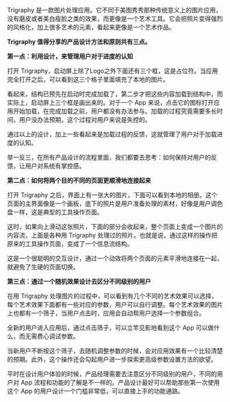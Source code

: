 Trigraphy 是一款图片处理应用。它不同于美图秀秀那种传统意义上的图片应用，没有磨皮或者美白瘦脸之类的效果，而更像是一个艺术工具。它会把照片变得强烈的风格化，加上很多艺术的元素，看起来更像是一个艺术作品。

**Trigraphy 值得分享的产品设计方法和原则共有三点。**

**第一点：利用设计，来管理用户对于进度的认知**

打开 Trigraphy，启动屏上除了Logo之外下面还有三个框，这是占位符。当应用完全打开之后，可以看到这三个格子里面填充了本地的图片。

看起来，结构已预先在启动时完成加载了，第二步才把这些内容加载到结构中，而实际上，启动屏上三个框是画出来的。对于一个 App 来说，点击它的图标打开应用开始加载，在完成加载之前，用户都没有办法参与。加载的过程究竟需要多长时间，用户没办法预期，这个过程对用户来说是失控的。

通过以上的设计，加上一些看起来是加载过程的反馈，这就管理了用户对于加载进度的认知。

举一反三，在所有产品设计的流程里面，我们都要去思考：如何保持对用户的反馈，让用户对系统有掌控感。

**第二点：如何将两个目的不同的页面更顺滑地连接起来**

打开 Trigraphy 之后，界面上有一张大的图片，下面可以看到本地的相册。这个页面的主界面像是一个画板，底下的照片是用户准备处理的素材，好像是用户调色盘一样，这是典型的工具操作页面。

这时，如果向上滑动这张照片，下面的部分会收起来，整个页面上变成一个图片的内容流，上面是各种用 Trigraphy 处理过的照片。也就是说，通过这样的操作把原来的工具操作页面，变成了一个信息流结构。

这是一个很聪明的交互设计，通过一个动效将两个页面的元素平滑地连接在一起，就避免了生硬的页面切换。

**第三点：通过一个随机效果设计去区分不同级别的用户**

在用 Trigraphy 处理图片的过程中，可以看到有几个不同的艺术效果可以选择，每个艺术效果下面都有一些对应的参数，用户可以自行调整。每个艺术效果的图片上也都有一个筛子，当用户点击时，应用会自动帮用户选择一个参数组合。

全新的用户进入应用后，通过点击筛子，可以立竿见影地看到这个 App 可以做什么，而无需费心调试参数。

当新用户不断按这个筛子，去随机调整参数的时候，会对应用效果有一个比较清楚的预期。此外，这个操作还会勾起用户进一步探索更高级参数设置方法的欲望。

平时在设计用户体验的时候，产品经理需要去注意区分不同级别的用户，不同的用户对 App 流程和功能的了解是不一样的。产品设计最好可以帮助那些第一次使用这个 App 的用户设计一个门槛非常低，可以直接上手的功能通路。